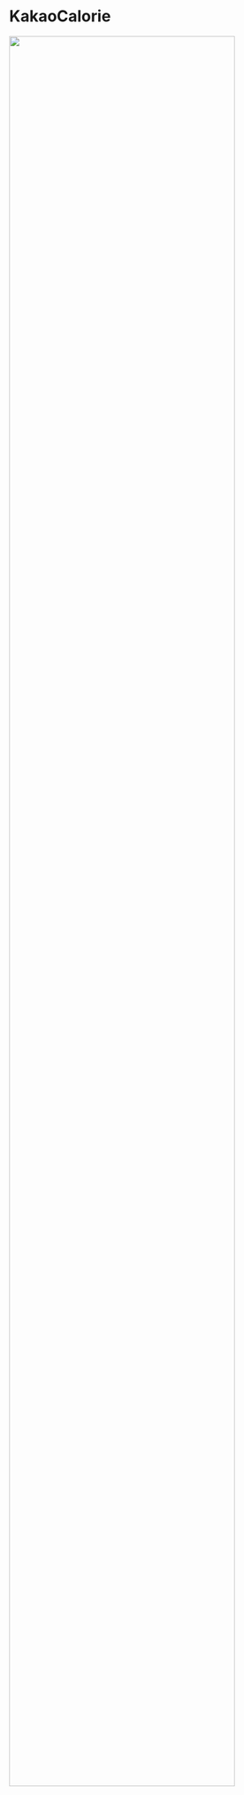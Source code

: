# KakaoCalorie
<div>
<img src="https://user-images.githubusercontent.com/28755528/50752489-d71bec00-1291-11e9-93ac-93c221346e8f.jpg" width="90%"></img>
<div>
